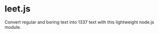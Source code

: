 leet.js
=======

Convert regular and boring text into 1337 text with this lightweight node.js module.


